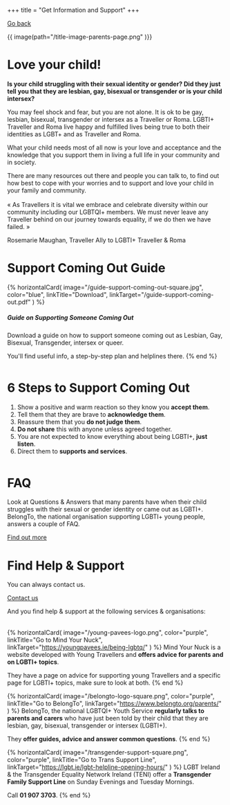 +++
title = "Get Information and Support"
+++

[Go back](/get-support)

{{ image(path="/title-image-parents-page.png" )}}

# Love your child!

<div class="color-box color-box--purple">

**Is your child struggling with their sexual identity or gender? Did they just tell you that they are lesbian, gay, bisexual or transgender or is your child intersex?**

You may feel shock and fear, but you are not alone. It is ok to be gay, lesbian, bisexual, transgender or intersex as a Traveller or Roma. LGBTI+ Traveller and Roma live happy and fulfilled lives being true to both their identities as LGBT+ and as Traveller and Roma. 

What your child needs most of all now is your love and acceptance and the knowledge that you support them in living a full life in your community and in society. 

There are many resources out there and people you can talk to, to find out how best to cope with your worries and to support and love your child in your family and community.

</div>

<div class="narrow-side-column" style="margin-bottom: 1rem;"> </div>

<p class="quote">
« As Travellers it is vital we embrace and celebrate diversity within our community including our LGBTQI+ members. We must never leave any Traveller behind on our journey towards equality, if we do then we have failed. »
</p>
<p class="quote-author">Rosemarie Maughan, Traveller Ally to LGBTI+ Traveller & Roma</p>

<div class="narrow-side-column" style="margin-bottom: 1rem;"> </div>

# Support Coming Out Guide

{% horizontalCard(
	image="/guide-support-coming-out-square.jpg",
    color="blue",
	linkTitle="Download",
	linkTarget="/guide-support-coming-out.pdf"
) %}

##### Guide on Supporting Someone Coming Out

Download a guide on how to support someone coming out as Lesbian, Gay, Bisexual, Transgender, intersex or queer. 

You'll find useful info, a step-by-step plan and helplines there.
{% end %}

<div class="narrow-side-column" style="margin-bottom: 3rem;"> </div>

<div class="color-box color-box--yellow">

# 6 Steps to Support Coming Out

1. Show a positive and warm reaction so they know you **accept them**.
2. Tell them that they are brave to **acknowledge them**.
3. Reassure them that you **do not judge them**.
4. **Do not share** this with anyone unless agreed together.
5. You are not expected to know everything about being LGBTI+, **just listen**.
6. Direct them to **supports and services**.

</div>

<div class="narrow-side-column" style="margin-bottom: 3rem;"> </div>

# FAQ

<div class="narrow-side-column">

Look at Questions & Answers that many parents have when their child struggles with their sexual or gender identity or came out as LGBTI+. BelongTo, the national organisation supporting LGBTI+ young people, answers a couple of FAQ.
   
<div><a class="button button--green" href="https://www.belongto.org/parents/advice/">Find out more</a></div>
</div>

# Find Help & Support

<div class="narrow-side-column">

You can always contact us.
   
<div><a class="button button--blue" href="/contact">Contact us</a></div>
</div>

And you find help & support at the following services & organisations:

<div class="narrow-side-column" style="margin-bottom: 2rem;"> </div>

{% horizontalCard(
	image="/young-pavees-logo.png",
	color="purple",
	linkTitle="Go to Mind Your Nuck",
	linkTarget="https://youngpavees.ie/being-lgbtq/"
) %}
Mind Your Nuck is a website developed with Young Travellers and **offers advice for parents and on LGBTI+ topics**.

They have a page on advice for supporting young Travellers and a specific page for LGBTI+ topics, make sure to look at both.
{% end %}

{% horizontalCard(
	image="/belongto-logo-square.png",
	color="purple",
	linkTitle="Go to BelongTo",
	linkTarget="https://www.belongto.org/parents/"
) %}
BelongTo, the national LGBTQI+ Youth Service **regularly talks to parents and carers** who have just been told by their child that they are lesbian, gay, bisexual, transgender or intersex (LGBTI+). 

They **offer guides, advice and answer common questions**.
{% end %}

{% horizontalCard(
	image="/transgender-support-square.png",
	color="purple",
	linkTitle="Go to Trans Support Line",
	linkTarget="https://lgbt.ie/lgbt-helpline-opening-hours/"
) %}
LGBT Ireland & the Transgender Equality Network Ireland (TENI)  offer a **Transgender Family Support Line** on Sunday Evenings and Tuesday Mornings.

Call **01 907 3703**.
{% end %}
